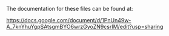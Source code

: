 The documentation for these files can be found at:

https://docs.google.com/document/d/1PnUn49w-A_7knYhuYgpSAtsgmBYO6wrzGyoZN9csrIM/edit?usp=sharing
